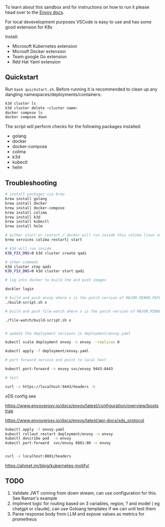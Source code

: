 To learn about this sandbox and for instructions on how to run it please head over
to the [Envoy docs](https://www.envoyproxy.io/docs/envoy/latest/start/sandboxes/golang.html).

For local devevelopment purposes VSCode is easy to use and has some good extension for K8s

Install:

- Microsoft Kubernetes extension
- Microsft Docker extension
- Team google Go extension
- Rdd Hat Yaml extension

## Quickstart

Run `bash quickstart.sh`. Before running it is recommended to clean up any dangling namespaces/deployments/containers:

```sh
k3d cluster ls
k3d cluster delete <cluster name>
docker compose ls
docker compose down
```

The script will perform checks for the following packages installed:

- golang
- docker
- docker-compose
- colima
- k3d
- kubectl
- helm


## Troubleshooting

```sh
# install packages via brew
brew install golang
brew install docker
brew install docker-compose
brew install colima
brew install k3d
brew install kubectl
brew install helm

# either start or restart / docker will run inside this colima linux vm
brew services colima restart| start

# k3d will run inside
K3D_FIX_DNS=0 k3d cluster create qadi

# other commeds 
k3d cluster stop qadi
K3D_FIX_DNS=0 k3d cluster start qadi

# log into docker to build the and push images

dockler login

# build and push envoy where x is the patch version of MAJOR.MINOR.PATCH
./build-script.sh x

# build and push file-watch where x is the patch version of MAJOR.MINOR.PATCH

./file-watch/build-script.sh x


# update the deployment versions in deployment/envoy.yaml

kubectl scale deployment envoy -n envoy --replicas 0

kubectl apply -f deployment/envoy.yaml

# port forward service end point to local host

kubectl port-forward -n envoy svc/envoy 9443:8443

# test

curl -v https://localhost:9443/headers -k


```


xDS config see

https://www.envoyproxy.io/docs/envoy/latest/configuration/overview/bootstrap

https://www.envoyproxy.io/docs/envoy/latest/api-docs/xds_protocol

```sh
kubectl apply -f envoy.yaml 
kubectl rollout restart deployment/envoy -n envoy
kubectl describe pod  -n envoy
kubectl port-forward  svc/envoy 8881:80 -n envoy


curl -v localhost:8881/headers
```


https://ahmet.im/blog/kubernetes-inotify/


## TODO

1. Validate JWT coming from down stream, can use configuration for this. See Raman's example
2. Implment logic for routing based on 3 variables, region, ? and model ( eg chatgpt or claude), can use Goloang templates if we can unit test them
3. Parse response body from LLM and expose values as metrics for prometheus
